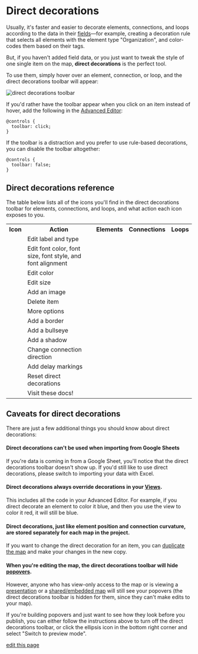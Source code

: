 # Direct decorations

Usually, it's faster and easier to decorate elements, connections, and loops according to the data in their [fields](/guides/fields.html)—for example, creating a decoration rule that selects all elements with the element type "Organization", and color-codes them based on their tags.

But, if you haven't added field data, or you just want to tweak the style of one single item on the map, **direct decorations** is the perfect tool.

To use them, simply hover over an element, connection, or loop, and the direct decorations toolbar will appear:

![direct decorations toolbar](/images/direct-decoration-toolbar.png)

If you'd rather have the toolbar appear when you click on an item instead of hover, add the following in the [Advanced Editor](/overview/view-editors.html#advanced-editor):

```
@controls {
  toolbar: click;
}
```

If the toolbar is a distraction and you prefer to use rule-based decorations, you can disable the toolbar altogether:

```
@controls {
  toolbar: false;
}
```


## Direct decorations reference

The table below lists all of the icons you'll find in the direct decorations toolbar for elements, connections, and loops, and what action each icon exposes to you.

<table class="table borderless">
  <tbody>
    <tr>
      <th class="text-center">Icon</th>
      <th class="text-left">Action</th>
      <th class="text-center">Elements</th>
      <th class="text-center">Connections</th>
      <th class="text-center">Loops</th>
    </tr>
    <tr>
      <td class="text-center"><i class="fa fa-pencil"></i></td>
      <td>Edit label and type</td>
      <td class="text-center"><i class="fa fa-check"></i></td>
      <td class="text-center"><i class="fa fa-check"></i></td>
      <td class="text-center"><i class="fa fa-check"></i></td>
    </tr>
    <tr>
      <td class="text-center"><i class="fa fa-font"></i></td>
      <td>Edit font color, font size, font style, and font alignment</td>
      <td class="text-center"><i class="fa fa-check"></i></td>
      <td class="text-center"><i class="fa fa-check"></i></td>
      <td class="text-center"><i class="fa fa-check"></i></td>
    </tr>
    <tr>
      <td class="text-center"><i class="fa fa-tint"></i></td>
      <td>Edit color</td>
      <td class="text-center"><i class="fa fa-check"></i></td>
      <td class="text-center"><i class="fa fa-check"></i></td>
      <td class="text-center"><i class="fa fa-check"></i></td>
    </tr>
    <tr>
      <td class="text-center"><i class="fa fa-arrows-alt"></i></td>
      <td>Edit size</td>
      <td class="text-center"><i class="fa fa-check"></i></td>
      <td class="text-center"><i class="fa fa-check"></i></td>
      <td class="text-center"></td>
    </tr>
    <tr>
      <td class="text-center"><i class="fa fa-picture-o"></i></td>
      <td>Add an image</td>
      <td class="text-center"><i class="fa fa-check"></i></td>
      <td class="text-center"></i></td>
      <td class="text-center"></i></td>
    </tr>
    <tr>
      <td class="text-center"><i class="fa fa-trash-o"></i></td>
      <td>Delete item</td>
      <td class="text-center"><i class="fa fa-check"></i></td>
      <td class="text-center"><i class="fa fa-check"></i></td>
      <td class="text-center"><i class="fa fa-check"></i></td>
    </tr>
    <tr>
      <td class="text-center"><i class="fa fa-ellipsis-h"></i></td>
      <td>More options</td>
      <td class="text-center"><i class="fa fa-check"></i></td>
      <td class="text-center"><i class="fa fa-check"></i></td>
      <td class="text-center"><i class="fa fa-check"></i></td>
    </tr>
    <tr>
      <td class="text-center"><i class="fa fa-circle-o"></i></td>
      <td>Add a border</td>
      <td class="text-center"><i class="fa fa-check"></i></td>
      <td class="text-center"></td>
      <td class="text-center"></td>
    </tr>
    <tr>
      <td class="text-center"><i class="fa fa-dot-circle-o"></i></td>
      <td>Add a bullseye</td>
      <td class="text-center"><i class="fa fa-check"></i></td>
      <td class="text-center"></td>
      <td class="text-center"></td>
    </tr>
    <tr>
      <td class="text-center"><i class="fa fa-adjust"></i></td>
      <td>Add a shadow</td>
      <td class="text-center"><i class="fa fa-check"></i></td>
      <td class="text-center"></td>
      <td class="text-center"></td>
    </tr>
    <tr>
      <td class="text-center"><i class="fa fa-exchange"></i></td>
      <td>Change connection direction</td>
      <td class="text-center"></td>
      <td class="text-center"><i class="fa fa-check"></i></td>
      <td class="text-center"></td>
    </tr>
    <tr>
      <td class="text-center"><i class="fa fa-hourglass-half"></i></td>
      <td>Add delay markings</td>
      <td class="text-center"></td>
      <td class="text-center"><i class="fa fa-check"></i></td>
      <td class="text-center"></td>
    </tr>
    <tr>
      <td class="text-center"><i class="fa fa-eye-slash"></i></td>
      <td>Reset direct decorations</td>
      <td class="text-center"><i class="fa fa-check"></i></td>
      <td class="text-center"><i class="fa fa-check"></i></td>
      <td class="text-center"><i class="fa fa-check"></i></td>
    </tr>
    <tr>
      <td class="text-center"><i class="fa fa-question"></i></td>
      <td>Visit these docs!</td>
      <td class="text-center"><i class="fa fa-check"></i></td>
      <td class="text-center"><i class="fa fa-check"></i></td>
      <td class="text-center"><i class="fa fa-check"></i></td>
    </tr>
  </tbody>
</table>


## Caveats for direct decorations

There are just a few additional things you should know about direct decorations:


#### Direct decorations can't be used when importing from Google Sheets

If you're data is coming in from a Google Sheet, you'll notice that the direct decorations toolbar doesn't show up. If you'd still like to use direct decorations, please switch to importing your data with Excel. 

#### Direct decorations always override decorations in your [Views](/guides/views.html).

This includes all the code in your Advanced Editor. For example, if you direct decorate an element to color it blue, and then you use the view to color it red, it will still be blue.


#### Direct decorations, just like element position and connection curvature, are stored separately for each map in the project.

If you want to change the direct decoration for an item, you can [duplicate the map](/overview/settings.html#map-settings) and make your changes in the new copy.


#### When you're editing the map, the direct decorations toolbar will hide [popovers](/guides/popovers.html).

However, anyone who has view-only access to the map or is viewing a [presentation](/guides/presentations.html) or a [shared/embedded map](/guides/share-and-embed.html) will still see your popovers (the direct decorations toolbar is hidden for them, since they can't make edits to your map).

If you're building popovers and just want to see how they look before you publish, you can either follow the instructions above to turn off the direct decorations toolbar, or click the ellipsis icon <i class="fa fa-ellipsis-h">  </i> in the bottom right corner and select "Switch to preview mode".


<span class="edit-link"><a href="https://github.com/kumu/docs/blob/master/guides/direct-decorations.md" target="_blank"><i class="fa fa-github"></i> edit this page</a></span>
